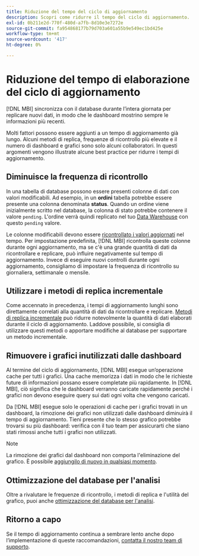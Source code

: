 ```yaml
---
title: Riduzione del tempo del ciclo di aggiornamento
description: Scopri come ridurre il tempo del ciclo di aggiornamento.
exl-id: 0b211e2d-770f-480d-a7fb-8d10e3e7272e
source-git-commit: fa954868177b79d703a601a55b9e549ec1bd425e
workflow-type: tm+mt
source-wordcount: '417'
ht-degree: 0%

---
```


# Riduzione del tempo di elaborazione del ciclo di aggiornamento

[!DNL MBI] sincronizza con il database durante l’intera giornata per replicare nuovi dati, in modo che le dashboard mostrino sempre le informazioni più recenti.

Molti fattori possono essere aggiunti a un tempo di aggiornamento già lungo. Alcuni metodi di replica, frequenze di ricontrollo più elevate e il numero di dashboard e grafici sono solo alcuni collaboratori. In questi argomenti vengono illustrate alcune best practice per ridurre i tempi di aggiornamento.

## Diminuisce la frequenza di ricontrollo

In una tabella di database possono essere presenti colonne di dati con valori modificabili. Ad esempio, in un **ordini** tabella potrebbe essere presente una colonna denominata **status**. Quando un ordine viene inizialmente scritto nel database, la colonna di stato potrebbe contenere il valore `pending`. L&#39;ordine verrà quindi replicato nel tuo [Data Warehouse](../data-analyst/data-warehouse-mgr/tour-dwm.md) con questo `pending` valore.

Le colonne modificabili devono essere [ricontrollato i valori aggiornati](../data-analyst/data-warehouse-mgr/cfg-data-rechecks.md) nel tempo. Per impostazione predefinita, [!DNL MBI] ricontrolla queste colonne durante ogni aggiornamento, ma se c&#39;è una grande quantità di dati da ricontrollare e replicare, può influire negativamente sul tempo di aggiornamento. Invece di eseguire nuovi controlli durante ogni aggiornamento, consigliamo di impostare la frequenza di ricontrollo su giornaliera, settimanale o mensile.

## Utilizzare i metodi di replica incrementale

Come accennato in precedenza, i tempi di aggiornamento lunghi sono direttamente correlati alla quantità di dati da ricontrollare e replicare. [Metodi di replica incrementale](../data-analyst/data-warehouse-mgr/cfg-replication-methods.md) può ridurre notevolmente la quantità di dati elaborati durante il ciclo di aggiornamento. Laddove possibile, si consiglia di utilizzare questi metodi o apportare modifiche al database per supportare un metodo incrementale.

## Rimuovere i grafici inutilizzati dalle dashboard

Al termine del ciclo di aggiornamento, [!DNL MBI] esegue un’operazione cache per tutti i grafici. Una cache memorizza i dati in modo che le richieste future di informazioni possano essere completate più rapidamente. In [!DNL MBI], ciò significa che le dashboard verranno caricate rapidamente perché i grafici non devono eseguire query sui dati ogni volta che vengono caricati.

Da [!DNL MBI] esegue solo le operazioni di cache per i grafici trovati in un dashboard, la rimozione dei grafici non utilizzati dalle dashboard diminuirà il tempo di aggiornamento. Tieni presente che lo stesso grafico potrebbe trovarsi su più dashboard: verifica con il tuo team per assicurarti che siano stati rimossi anche tutti i grafici non utilizzati.

>[!NOTE]
>
>La rimozione dei grafici dal dashboard non comporta l&#39;eliminazione del grafico. È possibile [aggiungilo di nuovo in qualsiasi momento](../data-user/dashboards/add-charts-dashboard.md).

## Ottimizzazione del database per l&#39;analisi

Oltre a rivalutare le frequenze di ricontrollo, i metodi di replica e l&#39;utilità del grafico, puoi anche [ottimizzazione del database per l&#39;analisi](../best-practices/opt-db-analysis.md).

## Ritorno a capo

Se il tempo di aggiornamento continua a sembrare lento anche dopo l’implementazione di queste raccomandazioni, [contatta il nostro team di supporto](https://experienceleague.adobe.com/docs/commerce-knowledge-base/kb/troubleshooting/miscellaneous/mbi-service-policies.html?lang=en).
